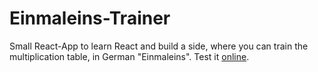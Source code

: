 # Einmaleins-Trainer

Small React-App to learn React and build a side, where you can train the 
multiplication table, in German "Einmaleins". Test it [online](http://opensource21.github.io/einmaleins/).